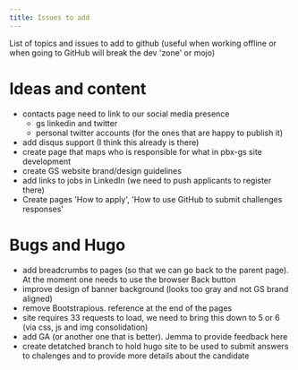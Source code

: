 ```yaml
---
title: Issues to add
---
```


List of topics and issues to add to github (useful when working offline or
when going to GitHub will break the dev 'zone' or mojo)

# Ideas and content
- contacts page need to link to our social media presence
  - gs linkedin and twitter
  - personal twitter accounts (for the ones that are happy to publish it)
- add disqus support (I think this already is there)
- create page that maps who is responsible for what in pbx-gs site development
- create GS website brand/design guidelines
- add links to jobs in LinkedIn (we need to push applicants to register there)
- Create pages 'How to apply', 'How to use GitHub to submit challenges responses'

# Bugs and Hugo
- add breadcrumbs to pages (so that we can go back to the parent page). At the moment one needs to use the browser Back button
- improve design of banner background (looks too gray and not GS brand aligned)
- remove Bootstrapious. reference at the end of the pages
- site requires 33 requests to load, we need to bring this down to 5 or 6 (via css, js and img consolidation)
- add GA (or another one that is better). Jemma to provide feedback here
- create detatched branch to hold hugo site to be used to submit answers to chalenges and to provide more details about the candidate

